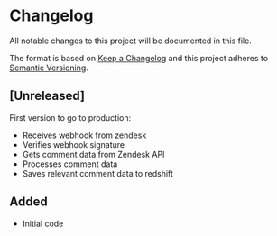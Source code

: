 # Changelog

All notable changes to this project will be documented in this file.

The format is based on [Keep a Changelog](http://keepachangelog.com/en/1.0.0/)
and this project adheres to [Semantic Versioning](http://semver.org/spec/v2.0.0.html).

## [Unreleased]
First version to go to production:
- Receives webhook from zendesk
- Verifies webhook signature
- Gets comment data from Zendesk API
- Processes comment data
- Saves relevant comment data to redshift

## Added
- Initial code

